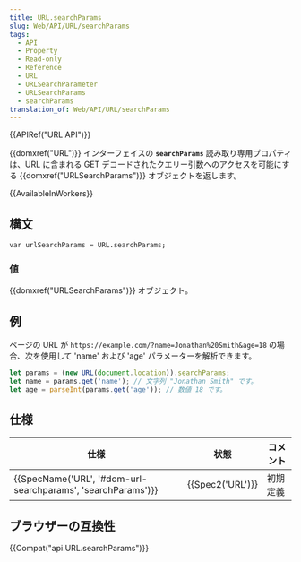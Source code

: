 ```yaml
---
title: URL.searchParams
slug: Web/API/URL/searchParams
tags:
  - API
  - Property
  - Read-only
  - Reference
  - URL
  - URLSearchParameter
  - URLSearchParams
  - searchParams
translation_of: Web/API/URL/searchParams
---
```

{{APIRef("URL API")}}

{{domxref("URL")}} インターフェイスの **`searchParams`** 読み取り専用プロパティは、URL に含まれる GET デコードされたクエリー引数へのアクセスを可能にする {{domxref("URLSearchParams")}} オブジェクトを返します。

{{AvailableInWorkers}}

## 構文

    var urlSearchParams = URL.searchParams;

### 値

{{domxref("URLSearchParams")}} オブジェクト。

## 例

ページの URL が `https://example.com/?name=Jonathan%20Smith&age=18` の場合、次を使用して 'name' および 'age' パラメーターを解析できます。

```js
let params = (new URL(document.location)).searchParams;
let name = params.get('name'); // 文字列 "Jonathan Smith" です。
let age = parseInt(params.get('age')); // 数値 18 です。
```

## 仕様

| 仕様                                                                             | 状態                 | コメント |
| -------------------------------------------------------------------------------- | -------------------- | -------- |
| {{SpecName('URL', '#dom-url-searchparams', 'searchParams')}} | {{Spec2('URL')}} | 初期定義 |

## ブラウザーの互換性

{{Compat("api.URL.searchParams")}}

